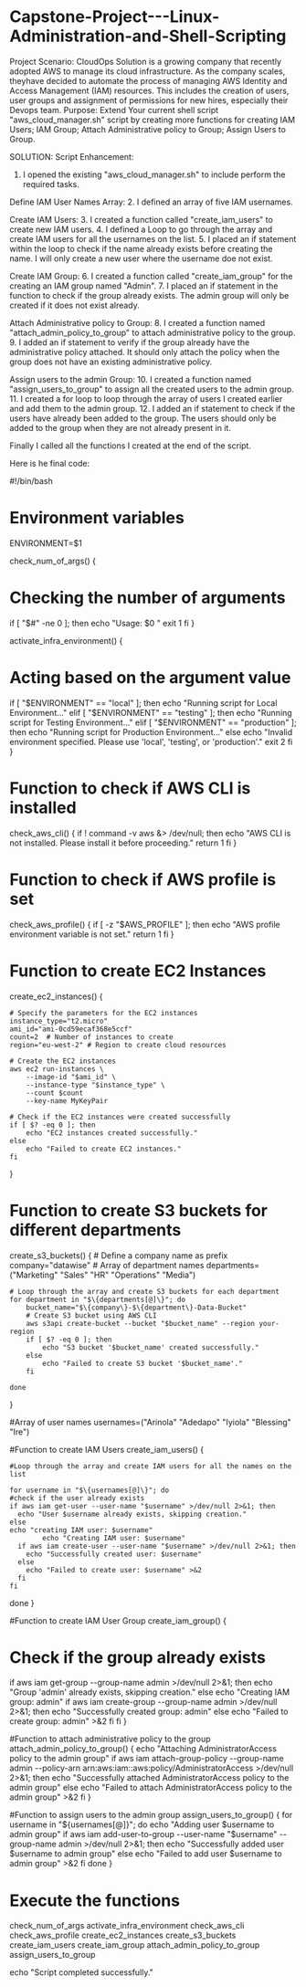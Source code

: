 # Capstone-Project---Linux-Administration-and-Shell-Scripting
Project Scenario:
CloudOps Solution is a growing company that recently adopted AWS to manage its cloud infrastructure. As the company scales, theyhave decided to automate the process of managing AWS Identity and Access Management (IAM) resources. This includes the creation of users, user groups and assignment of permissions for new hires, especially their Devops team.
Purpose:
Extend Your current shell script "aws_cloud_manager.sh" script by creating more functions for creating IAM Users; IAM Group; Attach Administrative policy to Group; Assign Users to Group.

SOLUTION:
Script Enhancement:
1. I opened the existing "aws_cloud_manager.sh" to include perform the required tasks.

Define IAM User Names Array:
2. I defined an array of five IAM usernames.

Create IAM Users:
3. I created a function called "create_iam_users" to create new IAM users.
4. I defined a Loop to go through the array and create IAM users for all the usernames on the list.
5. I placed an if statement within the loop to check if the name already exists before creating the name. I will only create a new user where the username doe not exist.

Create IAM Group:
6. I created a function called "create_iam_group" for the creating an IAM group named "Admin".
7. I placed an if statement in the function to check if the group already exists. The admin group will only be created if it does not exist already.

Attach Administrative policy to Group:
8. I created a function named "attach_admin_policy_to_group" to attach administrative policy to the group.
9. I added an if statement to verify if the group already have the administrative policy attached. It should only attach the policy when the group does not have an existing administrative policy.

Assign users to the admin Group:
10. I created a function named "assign_users_to_group" to assign all the created users to the admin group.
11. I created a for loop to loop through the array of users I created earlier and add them to the admin group.
12. I added an if statement to check if the users have already been added to the group. The users should only be added to the group when they are not already present in it.

Finally I called all the functions I created at the end of the script.

Here is he final code:

#!/bin/bash

# Environment variables
ENVIRONMENT=$1

check_num_of_args() \{
# Checking the number of arguments
if [ "$#" -ne 0 ]; then
    echo "Usage: $0 <environment>"
    exit 1
fi
\}

activate_infra_environment() \{
# Acting based on the argument value
if [ "$ENVIRONMENT" == "local" ]; then
  echo "Running script for Local Environment..."
elif [ "$ENVIRONMENT" == "testing" ]; then
  echo "Running script for Testing Environment..."
elif [ "$ENVIRONMENT" == "production" ]; then
  echo "Running script for Production Environment..."
else
  echo "Invalid environment specified. Please use 'local', 'testing', or 'production'."
  exit 2
fi
\}

# Function to check if AWS CLI is installed
check_aws_cli() \{
    if ! command -v aws &> /dev/null; then
        echo "AWS CLI is not installed. Please install it before proceeding."
        return 1
    fi
\}

# Function to check if AWS profile is set
check_aws_profile() \{
    if [ -z "$AWS_PROFILE" ]; then
        echo "AWS profile environment variable is not set."
        return 1
    fi
\}

# Function to create EC2 Instances
create_ec2_instances() \{

    # Specify the parameters for the EC2 instances
    instance_type="t2.micro"
    ami_id="ami-0cd59ecaf368e5ccf"
    count=2  # Number of instances to create
    region="eu-west-2" # Region to create cloud resources

    # Create the EC2 instances
    aws ec2 run-instances \
        --image-id "$ami_id" \
        --instance-type "$instance_type" \
        --count $count
        --key-name MyKeyPair

    # Check if the EC2 instances were created successfully
    if [ $? -eq 0 ]; then
        echo "EC2 instances created successfully."
    else
        echo "Failed to create EC2 instances."
    fi
\}

# Function to create S3 buckets for different departments
create_s3_buckets() \{
    # Define a company name as prefix
    company="datawise"
    # Array of department names
    departments=("Marketing" "Sales" "HR" "Operations" "Media")

    # Loop through the array and create S3 buckets for each department
    for department in "$\{departments[@]\}"; do
        bucket_name="$\{company\}-$\{department\}-Data-Bucket"
        # Create S3 bucket using AWS CLI
        aws s3api create-bucket --bucket "$bucket_name" --region your-region
        if [ $? -eq 0 ]; then
            echo "S3 bucket '$bucket_name' created successfully."
        else
            echo "Failed to create S3 bucket '$bucket_name'."
        fi

    done
\}

#Array of user names
    usernames=("Arinola" "Adedapo" "Iyiola" "Blessing" "Ire")


#Function to create IAM Users
create_iam_users() \{

    #Loop through the array and create IAM users for all the names on the list

    for username in "$\{usernames[@]\}"; do
    #check if the user already exists
    if aws iam get-user --user-name "$username" >/dev/null 2>&1; then
      echo "User $username already exists, skipping creation."
    else    
    echo "creating IAM user: $username"
            echo "Creating IAM user: $username"
      if aws iam create-user --user-name "$username" >/dev/null 2>&1; then
        echo "Successfully created user: $username"
      else
        echo "Failed to create user: $username" >&2
      fi
    fi
 done
\}

#Function to create IAM User Group
 create_iam_group() \{
 # Check if the group already exists
  if aws iam get-group --group-name admin >/dev/null 2>&1; then
    echo "Group 'admin' already exists, skipping creation."
  else
    echo "Creating IAM group: admin"
    if aws iam create-group --group-name admin >/dev/null 2>&1; then
      echo "Successfully created group: admin"
    else
      echo "Failed to create group: admin" >&2
    fi
  fi
 \}

 #Function to attach administrative policy to the group
 attach_admin_policy_to_group() \{
  echo "Attaching AdministratorAccess policy to the admin group"
  if aws iam attach-group-policy --group-name admin --policy-arn arn:aws:iam::aws:policy/AdministratorAccess >/dev/null 2>&1; then
    echo "Successfully attached AdministratorAccess policy to the admin group"
  else
    echo "Failed to attach AdministratorAccess policy to the admin group" >&2
  fi
\}

#Function to assign users to the admin group
assign_users_to_group() \{
  for username in "$\{usernames[@]\}"; do
    echo "Adding user $username to admin group"
    if aws iam add-user-to-group --user-name "$username" --group-name admin >/dev/null 2>&1; then
      echo "Successfully added user $username to admin group"
    else
      echo "Failed to add user $username to admin group" >&2
    fi
  done
\}


# Execute the functions

check_num_of_args
activate_infra_environment
check_aws_cli
check_aws_profile
create_ec2_instances
create_s3_buckets
create_iam_users
create_iam_group
attach_admin_policy_to_group
assign_users_to_group

echo "Script completed successfully."

